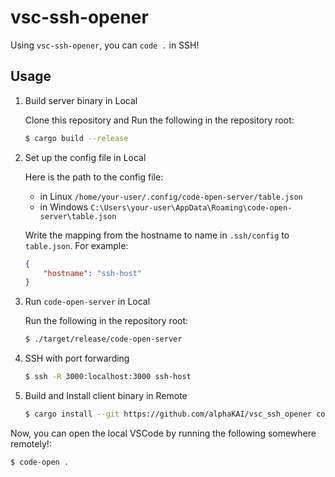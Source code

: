 # vsc-ssh-opener

Using `vsc-ssh-opener`, you can `code .` in SSH!

## Usage

1. Build server binary in Local

    Clone this repository and Run the following in the repository root:
    ```bash
    $ cargo build --release
    ```

2. Set up the config file in Local

    Here is the path to the config file:
    - in Linux `/home/your-user/.config/code-open-server/table.json`
    - in Windows `C:\Users\your-user\AppData\Roaming\code-open-server\table.json`

    Write the mapping from the hostname to name in `.ssh/config` to `table.json`.
    For example:
    ```json
    {
        "hostname": "ssh-host"
    }

    ```

3. Run `code-open-server` in Local

    Run the following in the repository root:

    ```bash
    $ ./target/release/code-open-server
    ```

4. SSH with port forwarding

    ```bash
    $ ssh -R 3000:localhost:3000 ssh-host
    ```

5. Build and Install client binary in Remote

    ```bash
    $ cargo install --git https://github.com/alphaKAI/vsc_ssh_opener code-open
    ```

Now, you can open the local VSCode by running the following somewhere remotely!:

```bash
$ code-open .
```

